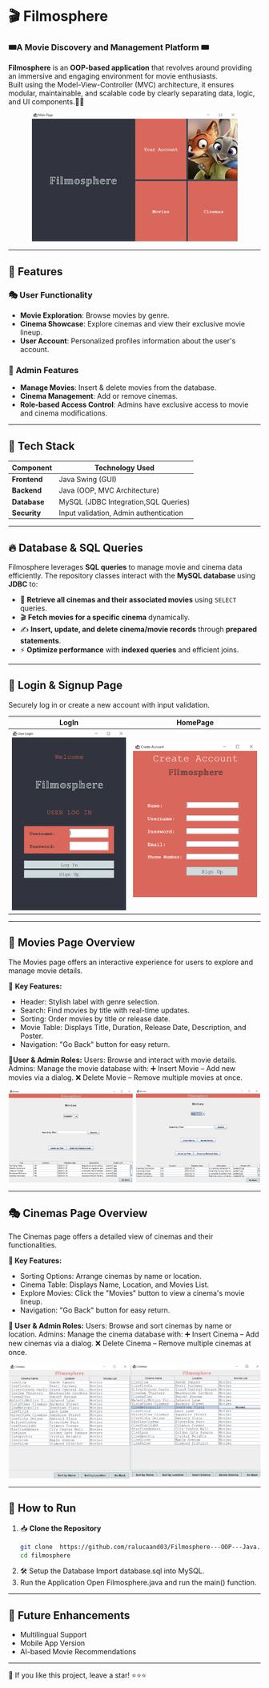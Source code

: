 # 🎬 Filmosphere 

### 🎟️**A Movie Discovery and Management Platform** 🎟️

**Filmosphere** is an **OOP-based application** that  revolves around providing an immersive 
and engaging environment for movie enthusiasts.\
Built using the Model-View-Controller (MVC) architecture, it ensures modular, maintainable, and scalable code by clearly separating data, logic, and UI components.🦊🐰

<p align="center">
  <img src="./Images/mainPage.png" alt="MainPage">
</p>

---

## 🌟 **Features**
### 🎭 **User Functionality**
-  **Movie Exploration**: Browse movies by genre.
-  **Cinema Showcase**: Explore cinemas and view their exclusive movie lineup. 
-  **User Account**: Personalized profiles information about the user's account.
### 🍿 **Admin Features**
-  **Manage Movies**: Insert & delete movies from the database.
-  **Cinema Management**: Add or remove cinemas.
-  **Role-based Access Control**: Admins have exclusive access to movie and cinema modifications.

---

## 🎥 **Tech Stack**
| **Component**  | **Technology Used** |
|---------------|-------------------|
| **Frontend** | Java Swing (GUI) |
| **Backend** | Java (OOP, MVC Architecture) |
| **Database** | MySQL (JDBC Integration,SQL Queries) |
| **Security** | Input validation, Admin authentication |

---
## 🔥 **Database & SQL Queries**
Filmosphere leverages **SQL queries** to manage movie and cinema data efficiently. The repository classes interact with the **MySQL database** using **JDBC** to:
- 📍 **Retrieve all cinemas and their associated movies** using `SELECT` queries.
- 🎬 **Fetch movies for a specific cinema** dynamically.
- ✍ **Insert, update, and delete cinema/movie records** through **prepared statements**.
- ⚡ **Optimize performance** with **indexed queries** and efficient joins.



---

## 🐰 Login & Signup Page
 Securely log in or create a new account with input validation.

| LogIn | HomePage |
| --- | --- |
|![Login](./Images/login.png)  | ![HomePage](./Images/signup.png)  |

---
## 🦊 Movies Page Overview
The Movies page offers an interactive experience for users to explore and manage movie details.

🌟 **Key Features:** 
- Header: Stylish label with genre selection.
- Search: Find movies by title with real-time updates.
- Sorting: Order movies by title or release date.
-  Movie Table: Displays Title, Duration, Release Date, Description, and Poster.
- Navigation: "Go Back" button for easy return.
  
👤**User & Admin Roles:**
Users: Browse and interact with movie details.
Admins: Manage the movie database with:
➕ Insert Movie – Add new movies via a dialog.
❌ Delete Movie – Remove multiple movies at once.

![Main Dashboard](Images/movies.png)

---

## 🎭 Cinemas Page Overview
The Cinemas page offers a detailed view of cinemas and their functionalities.

**🌟 Key Features:**
- Sorting Options: Arrange cinemas by name or location.
- Cinema Table: Displays Name, Location, and Movies List.
- Explore Movies: Click the "Movies" button to view a cinema's movie lineup.
- Navigation: "Go Back" button for easy return.
  
**👤 User & Admin Roles:**
Users: Browse and sort cinemas by name or location.
Admins: Manage the cinema database with:
➕ Insert Cinema – Add new cinemas via a dialog.
❌ Delete Cinema – Remove multiple cinemas at once.

![Main Dashboard](Images/cinemas.png)

---

## 🎥 **How to Run**
1. 📥 **Clone the Repository**
   ```bash
   git clone  https://github.com/ralucaand03/Filmosphere---OOP---Java.git
   cd filmosphere
2. 🛠 Setup the Database
Import database.sql into MySQL.
3. Run the Application
Open Filmosphere.java and run the main() function.

---

## 🚀 Future Enhancements
- Multilingual Support
-  Mobile App Version
- AI-based Movie Recommendations


---

🌟 If you like this project, leave a star! ⭐⭐⭐
